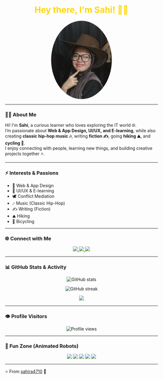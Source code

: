 <!-- Profile README for sahira4710 -->

<h1 align="center" style="color:gold">Hey there, I'm Sahi! 🤖✨</h1>
<p align="center">
  <img src="sahi.png.png" alt="Profile Picture" width="200" style="border-radius:50%;" />
</p>

---

### 👩‍💻 About Me  
Hi! I'm **Sahi**, a curious learner who loves exploring the IT world 🌐.  
I’m passionate about **Web & App Design, UI/UX, and E-learning**, while also creating **classic hip-hop music 🎶**, writing **fiction ✍️**, going **hiking ⛰️**, and **cycling 🚴**.  
I enjoy connecting with people, learning new things, and building creative projects together ⚡.  

---

### ⚡ Interests & Passions
- 🎨 Web & App Design  
- 🤖 UI/UX & E-learning  
- 🕊️ Conflict Mediation  
- 🎶 Music (Classic Hip-Hop)  
- ✍️ Writing (Fiction)  
- ⛰️ Hiking  
- 🚴 Bicycling  

---

### 🌐 Connect with Me  
<p align="center">
  <a href="https://x.com/cobeliaew" target="_blank">
    <img src="https://img.shields.io/badge/X-FFD700?style=for-the-badge&logo=x&logoColor=black" />
  </a>
  <a href="https://www.tiktok.com/@chocob111_" target="_blank">
    <img src="https://img.shields.io/badge/TikTok-FFD700?style=for-the-badge&logo=tiktok&logoColor=black" />
  </a>
  <a href="https://instagram.com/summerlen_" target="_blank">
    <img src="https://img.shields.io/badge/Instagram-FFD700?style=for-the-badge&logo=instagram&logoColor=black" />
  </a>
</p>

---

### 📊 GitHub Stats & Activity  

<p align="center">
  <img src="https://github-readme-stats.vercel.app/api?username=sahira4710&show_icons=true&theme=yellow" alt="GitHub stats" />
</p>

<p align="center">
  <img src="https://github-readme-streak-stats.herokuapp.com/?user=sahira4710&theme=yellowdark" alt="GitHub streak" />
</p>

<p align="center">
  <img src="https://github-profile-summary-cards.vercel.app/api/cards/profile-details?username=sahira4710&theme=solarized" />
</p>

---

### 👁️ Profile Visitors  
<p align="center">
  <img src="https://komarev.com/ghpvc/?username=sahira4710&color=yellow&style=flat-square" alt="Profile views" />
</p>

---

### 🤖 Fun Zone (Animated Robots)  
<p align="center">
  <img src="https://media.giphy.com/media/bcKmIWkUMCjVm/giphy.gif" width="120" />  
  <img src="https://media.giphy.com/media/LHZyixOnHwDDy/giphy.gif" width="120" />  
  <img src="https://media.giphy.com/media/QTfX9Ejfra3ZmNxh6B/giphy.gif" width="120" />  
  <img src="https://media.giphy.com/media/coxQHKASG60HrHtvkt/giphy.gif" width="120" />  
  <img src="https://media.giphy.com/media/hpXdHPfFI5wTABdDx9/giphy.gif" width="120" />  
</p>

---

⭐️ From [sahira4710](https://github.com/sahira4710) 🌟


